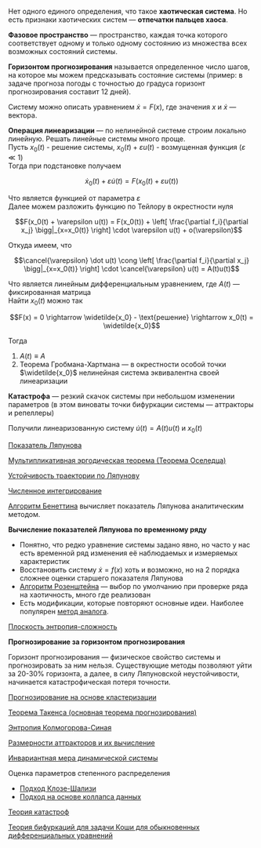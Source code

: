 Нет одного единого определения, что такое **хаотическая система**. Но есть признаки хаотических систем — **отпечатки пальцев хаоса**.  

**Фазовое пространство** — пространство, каждая точка которого соответствует одному и только одному состоянию из множества всех возможных состояний системы.  

**Горизонтом прогнозирования** называется определенное число шагов, на которое мы можем предсказывать состояние системы (пример: в задаче прогноза погоды с точностью до градуса горизонт прогнозирования составит 12 дней).  

Систему можно описать уравнением $\dot x = F(x)$, где значения $x$ и $\dot x$ — вектора.

**Операция линеаризации** — по нелинейной системе строим локально линейную.   Решать линейные системы много проще.  
Пусть $x_0(t)$ - решение системы, $x_0(t) + \varepsilon u(t)$ - возмущенная функция ($\varepsilon \ll 1$)  
Тогда при подстановке получаем

$$\dot x_0(t) + \varepsilon \dot u(t) = F(x_0(t) + \varepsilon u(t))$$

Что является функцией от параметра $\varepsilon$  
Далее можем разложить функцию по Тейлору в окрестности нуля

$$F(x_0(t) + \varepsilon u(t)) = F(x_0(t)) + \left[ \frac{\partial f_i}{\partial x_j} \bigg|_{x=x_0(t)} \right] \cdot \varepsilon u(t) + o(\varepsilon)$$

Откуда имеем, что

$$\cancel{\varepsilon} \dot u(t) \cong \left[ \frac{\partial f_i}{\partial x_j} \bigg|_{x=x_0(t)} \right] \cdot \cancel{\varepsilon} u(t) = A(t)u(t)$$

Что является линейным дифференциальным уравнением, где $A(t)$ — фиксированная матрица  
Найти $x_0(t)$ можно так

$$F(x) = 0 \rightarrow \widetilde{x_0} - \text{решение} \rightarrow x_0(t) = \widetilde{x_0}$$

Тогда

1) $A(t) \equiv A$
2) Теорема Гробмана-Хартмана — в окрестности особой точки $\widetilde{x_0}$ нелинейная система эквивалентна своей линеаризации

**Катастрофа** — резкий скачок системы при небольшом изменении параметров (в этом виноваты точки бифуркации системы — аттракторы и репеллеры)

Получили линеаризованную систему $\dot u(t) = A(t)u(t)$ и $x_0(t)$

[Показатель Ляпунова](Lyapunov%20exponent.md)

[Мультипликативная эргодическая теорема (Теорема Оселедца)](Oseledets%20theorem.md)

[Устойчивость траектории по Ляпунову](Lyapunov%20stability.md)

[Численное интегрирование](../Calculus/Numerical%20Integration.md)

[Алгоритм Бенеттина](Benettin%20Algorithm.md) вычисляет показатель Ляпунова аналитическим методом.

**Вычисление показателей Ляпунова по временному ряду**

- Понятно, что редко уравнение системы задано явно, но часто у нас есть временной ряд изменения её наблюдаемых и измеряемых характеристик
- Восстановить систему $\dot x = f(x)$ хоть и возможно, но на 2 порядка сложнее оценки старшего показателя Ляпунова
- [Алгоритм Розенштейна](Rosenstein%20algorithm.md) — выбор по умолчанию при проверке ряда на хаотичность, много где реализован  
- Есть модификации, которые повторяют основные идеи. Наиболее популярен [метод аналога](Analog%20method.md).

[Плоскость энтропия-сложность](Complexity%20Entropy%20plane.md)

**Прогнозирование за горизонтом прогнозирования**

Горизонт прогнозирования — физическое свойство системы и прогнозировать за ним нельзя. Существующие методы позволяют уйти за 20-30% горизонта, а далее, в силу Ляпуновской неустойчивости, начинается катастрофическая потеря точности.  


[Прогнозирование на основе кластеризации](Predicative%20clustering.md)

[Теорема Такенса (основная теорема прогнозирования)](Takens%20theorem.md)

[Энтропия Колмогорова-Синая](Kolmogorov-Sinai%20Entropy.md)

[Размерности аттракторов и их вычисление](Attractor%20size%20computing.md)

[Инвариантная мера динамической системы](Invariant%20measure.md)

Оценка параметров степенного распределения
- [Подход Клозе-Шализи](Clauset-Shalizi-Newman%20method.md)
- [Подход на основе коллапса данных](Data%20collapse%20method.md)

[Теория катастроф](Catastrophy%20theory.md)

[Теория бифуркаций для задачи Коши для обыкновенных дифференциальных уравнений](Bifurcation%20theory.md)